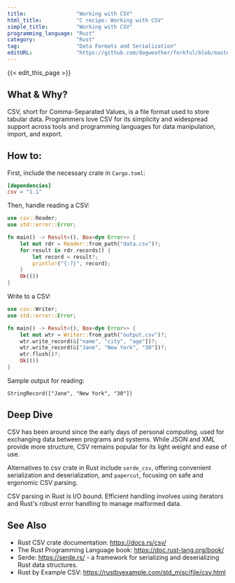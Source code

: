 ```yaml
---
title:                "Working with CSV"
html_title:           "C recipe: Working with CSV"
simple_title:         "Working with CSV"
programming_language: "Rust"
category:             "Rust"
tag:                  "Data Formats and Serialization"
editURL:              "https://github.com/dogweather/forkful/blob/master/content/en/rust/working-with-csv.md"
---
```


{{< edit_this_page >}}

## What & Why?

CSV, short for Comma-Separated Values, is a file format used to store tabular data. Programmers love CSV for its simplicity and widespread support across tools and programming languages for data manipulation, import, and export.

## How to:

First, include the necessary crate in `Cargo.toml`:

```toml
[dependencies]
csv = "1.1"
```

Then, handle reading a CSV:

```rust
use csv::Reader;
use std::error::Error;

fn main() -> Result<(), Box<dyn Error>> {
    let mut rdr = Reader::from_path("data.csv")?;
    for result in rdr.records() {
        let record = result?;
        println!("{:?}", record);
    }
    Ok(())
}
```

Write to a CSV:

```rust
use csv::Writer;
use std::error::Error;

fn main() -> Result<(), Box<dyn Error>> {
    let mut wtr = Writer::from_path("output.csv")?;
    wtr.write_record(&["name", "city", "age"])?;
    wtr.write_record(&["Jane", "New York", "30"])?;
    wtr.flush()?;
    Ok(())
}
```

Sample output for reading:

```
StringRecord(["Jane", "New York", "30"])
```

## Deep Dive

CSV has been around since the early days of personal computing, used for exchanging data between programs and systems. While JSON and XML provide more structure, CSV remains popular for its light weight and ease of use.

Alternatives to csv crate in Rust include `serde_csv`, offering convenient serialization and deserialization, and `papercut`, focusing on safe and ergonomic CSV parsing.

CSV parsing in Rust is I/O bound. Efficient handling involves using iterators and Rust's robust error handling to manage malformed data.

## See Also

- Rust CSV crate documentation: https://docs.rs/csv/
- The Rust Programming Language book: https://doc.rust-lang.org/book/
- Serde: https://serde.rs/ - a framework for serializing and deserializing Rust data structures.
- Rust by Example CSV: https://rustbyexample.com/std_misc/file/csv.html
